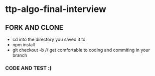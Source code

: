 # ttp-algo-final-interview

## FORK AND CLONE
  - cd into the directory you saved it to
  - npm install
  - git checkout -b <your-branch-name>
    // get comfortable to coding and commiting in your branch

### CODE AND TEST :)
